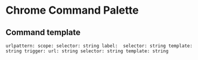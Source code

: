 # Chrome Command Palette

## Command template

`
urlpattern:
    scope:
        selector: string
    label: 
        selector: string
        template: string
    trigger:
        url: string
        selector: string
        template: string
`
